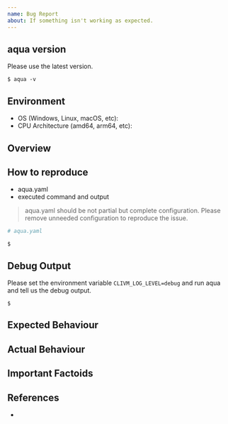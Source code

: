 ```yaml
---
name: Bug Report
about: If something isn't working as expected.
---
```


## aqua version

Please use the latest version.

```console
$ aqua -v

```

## Environment

* OS (Windows, Linux, macOS, etc):
* CPU Architecture (amd64, arm64, etc):

## Overview

## How to reproduce

* aqua.yaml
* executed command and output

> aqua.yaml should be not partial but complete configuration.
> Please remove unneeded configuration to reproduce the issue.

```yaml
# aqua.yaml

```

```console
$ 
```

## Debug Output

Please set the environment variable `CLIVM_LOG_LEVEL=debug` and run aqua and tell us the debug output.

```console
$ 
```

## Expected Behaviour

## Actual Behaviour

## Important Factoids

## References

* 
